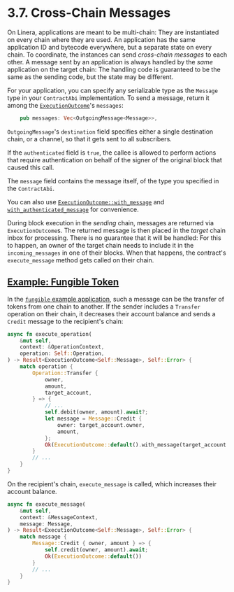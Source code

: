 # 3.7. Cross-Chain Messages

On Linera, applications are meant to be multi-chain: They are instantiated on every chain where they are used. An application has the same application ID and bytecode everywhere, but a separate state on every chain. To coordinate, the instances can send *cross-chain messages* to each other. A message sent by an application is always handled by the *same* application on the target chain: The handling code is guaranteed to be the same as the sending code, but the state may be different.

For your application, you can specify any serializable type as the `Message` type in your `ContractAbi` implementation. To send a message, return it among the [`ExecutionOutcome`](https://docs.rs/linera-sdk/latest/linera_sdk/struct.ExecutionOutcome.html)'s `messages`:

```rust
    pub messages: Vec<OutgoingMessage<Message>>,
```

`OutgoingMessage`'s `destination` field specifies either a single destination chain, or a channel, so that it gets sent to all subscribers.

If the `authenticated` field is `true`, the callee is allowed to perform actions that require authentication on behalf of the signer of the original block that caused this call.

The `message` field contains the message itself, of the type you specified in the `ContractAbi`.

You can also use [`ExecutionOutcome::with_message`](https://docs.rs/linera-sdk/latest/linera_sdk/struct.ExecutionOutcome.html#method.with_message) and [`with_authenticated_message`](https://docs.rs/linera-sdk/latest/linera_sdk/struct.ExecutionOutcome.html#method.with_authenticated_message) for convenience.

During block execution in the *sending* chain, messages are returned via `ExecutionOutcome`s. The returned message is then placed in the *target* chain inbox for processing. There is no guarantee that it will be handled: For this to happen, an owner of the target chain needs to include it in the `incoming_messages` in one of their blocks. When that happens, the contract's `execute_message` method gets called on their chain.

## [Example: Fungible Token](https://linera-dev.respeer.ai/#/sdk/messages?id=example-fungible-token)

In the [`fungible` example application](https://github.com/linera-io/linera-protocol/tree/main/examples/fungible), such a message can be the transfer of tokens from one chain to another. If the sender includes a `Transfer` operation on their chain, it decreases their account balance and sends a `Credit` message to the recipient's chain:

```rust
async fn execute_operation(
    &mut self,
    context: &OperationContext,
    operation: Self::Operation,
) -> Result<ExecutionOutcome<Self::Message>, Self::Error> {
    match operation {
        Operation::Transfer {
            owner,
            amount,
            target_account,
        } => {
            // ...
            self.debit(owner, amount).await?;
            let message = Message::Credit {
                owner: target_account.owner,
                amount,
            };
            Ok(ExecutionOutcome::default().with_message(target_account.chain_id, message))
        }
        // ...
    }
}
```

On the recipient's chain, `execute_message` is called, which increases their account balance.

```rust
async fn execute_message(
    &mut self,
    context: &MessageContext,
    message: Message,
) -> Result<ExecutionOutcome<Self::Message>, Self::Error> {
    match message {
        Message::Credit { owner, amount } => {
            self.credit(owner, amount).await;
            Ok(ExecutionOutcome::default())
        }
        // ...
    }
}
```
